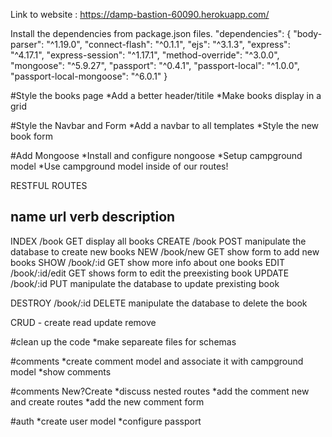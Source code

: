 Link to website : https://damp-bastion-60090.herokuapp.com/



Install the dependencies from package.json files.
"dependencies": {
    "body-parser": "^1.19.0",
    "connect-flash": "^0.1.1",
    "ejs": "^3.1.3",
    "express": "^4.17.1",
    "express-session": "^1.17.1",
    "method-override": "^3.0.0",
    "mongoose": "^5.9.27",
    "passport": "^0.4.1",
    "passport-local": "^1.0.0",
    "passport-local-mongoose": "^6.0.1"
  }

#Style the books page
*Add a better header/titile
*Make books display in a grid

#Style the Navbar and Form
*Add a navbar to all templates
*Style the new book form

#Add Mongoose
*Install and configure nongoose
*Setup campground model
*Use campground model inside of our routes!


RESTFUL ROUTES

name         url             verb    description
---------------------------------------
INDEX       /book            GET     display all books
CREATE      /book            POST    manipulate the database to create new books
NEW         /book/new        GET     show form to add new books
SHOW        /book/:id        GET     show more info about one books
EDIT        /book/:id/edit   GET     shows form to edit the preexisting book
UPDATE      /book/:id        PUT     manipulate the database to update prexisting book

DESTROY     /book/:id        DELETE  manipulate the database to delete the book


CRUD - create read update remove


#clean up the code
*make separeate files for schemas

#comments
*create comment model and associate it with campground model
*show comments

#comments New?Create
*discuss nested routes
*add the comment new and create routes
*add the new comment form


#auth
*create user model
*configure passport
